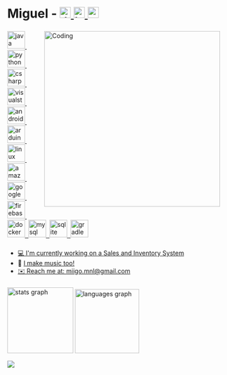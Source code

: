# Miguel - <a href="https://www.linkedin.com/in/miguelluayon/" target="_blank"><img src="https://raw.githubusercontent.com/maurodesouza/profile-readme-generator/master/src/assets/icons/social/linkedin/default.svg" height="25" alt="linkedin logo"/> <a href="https://www.instagram.com/miigomusic" target="_blank"> <img src="https://raw.githubusercontent.com/maurodesouza/profile-readme-generator/master/src/assets/icons/social/instagram/default.svg" height="25" alt="instagram logo"/> <a href="https://discord.com/users/322447560222441474/" target="_blank"> <img src="https://raw.githubusercontent.com/maurodesouza/profile-readme-generator/master/src/assets/icons/social/discord/default.svg" height="25" alt="discord logo"/>

###

<img align="right" alt="Coding" width="400" src="https://i.imgur.com/g9ZjaxG.png" style="margin-right: 20px;">

<div align="left">
  <img src="https://skillicons.dev/icons?i=java" height="40" alt="java logo"  />
  <img width="0" />
  <img src="https://skillicons.dev/icons?i=py" height="40" alt="python logo"  />
  <img width="0" />
  <img src="https://skillicons.dev/icons?i=cs" height="40" alt="csharp logo"  />
  <img width="0" />
  <img src="https://skillicons.dev/icons?i=visualstudio" height="40" alt="visualstudio logo"  />
  <img width="0" />
  <img src="https://skillicons.dev/icons?i=androidstudio" height="40" alt="androidstudio logo"  />
  <img width="0" />
  <img src="https://skillicons.dev/icons?i=arduino" height="40" alt="arduino logo"  />
  <img width="0" />
  <img src="https://skillicons.dev/icons?i=linux" height="40" alt="linux logo"  />
  <img width="0" />
  <img src="https://skillicons.dev/icons?i=aws" height="40" alt="amazonwebservices logo"  />
  <img width="0" />
  <img src="https://skillicons.dev/icons?i=gcp" height="40" alt="googlecloud logo"  />
  <img width="0" />
  <img src="https://skillicons.dev/icons?i=firebase" height="40" alt="firebase logo"  />
  <img width="0" />
  <img src="https://skillicons.dev/icons?i=docker" height="40" alt="docker logo"  />
  <img width="0" />
  <img src="https://skillicons.dev/icons?i=mysql" height="40" alt="mysql logo"  />
  <img width="0" />
  <img src="https://skillicons.dev/icons?i=sqlite" height="40" alt="sqlite logo"  />
  <img width="0" />

  <img src="https://skillicons.dev/icons?i=gradle" height="40" alt="gradle logo"  />
</div>

###

- 💻 I'm currently working on a <a href="https://github.com/miigo-dev/sales-inventory-js">Sales and Inventory System</a>
- 🎹 <a href="https://www.solo.to/miigo"> I make music too!
- ✉️ Reach me at: miigo.mnl@gmail.com

###

<div align="left">
  <img src="https://github-readme-stats.vercel.app/api?username=miigo-dev&hide_title=true&hide_rank=false&show_icons=true&include_all_commits=true&count_private=true&disable_animations=false&theme=midnight-purple&locale=en&hide_border=false&order=1&custom_title=Github%20Stats" height="150" alt="stats graph"  />
  <img src="https://github-readme-stats.vercel.app/api/top-langs?username=miigo-dev&locale=en&hide_title=true&layout=compact&card_width=320&langs_count=5&theme=midnight-purple&hide_border=false&order=2&custom_title=Languages" height="146" alt="languages graph"  />
  
  [![](https://visitcount.itsvg.in/api?id=miigo-dev&icon=0&color=12)](https://visitcount.itsvg.in)
</div>

###
